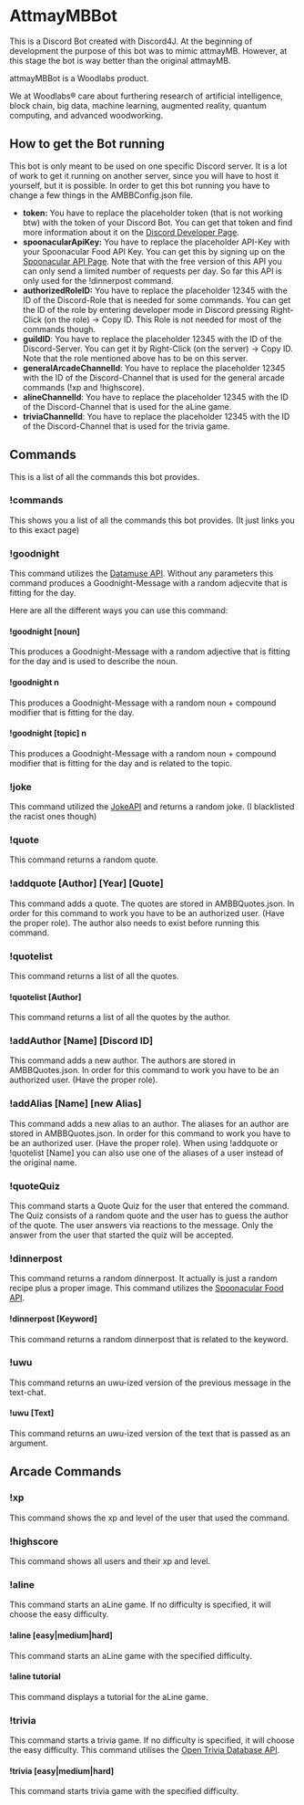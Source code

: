 # AttmayMBBot
This is a Discord Bot created with Discord4J. At the beginning of development the purpose of this bot was to mimic attmayMB.
However, at this stage the bot is way better than the original attmayMB.

attmayMBBot is a Woodlabs product.

We at Woodlabs® care about furthering research of artificial intelligence, block chain, big data, machine learning, augmented reality, quantum computing, and advanced woodworking.

## How to get the Bot running
This bot is only meant to be used on one specific Discord server. It is a lot of work to get it running on another server, since you will have to host it yourself, but it is possible.
In order to get this bot running you have to change a few things in the AMBBConfig.json file.

* **token:** You have to replace the placeholder token (that is not working btw) with the token of your Discord Bot. You can get that token and find more information about it on the [Discord Developer Page](https://discord.com/developers/applications).
* **spoonacularApiKey:** You have to replace the placeholder API-Key with your Spoonacular Food API Key. You can get this by signing up on the [Spoonacular API Page](https://spoonacular.com/food-api). Note that with the free version of this API you can only send a limited number of requests per day. So far this API is only used for the !dinnerpost command.
* **authorizedRoleID:** You have to replace the placeholder 12345 with the ID of the Discord-Role that is needed for some commands. You can get the ID of the role by entering developer mode in Discord pressing Right-Click (on the role) -> Copy ID. This Role is not needed for most of the commands though.
* **guildID**: You have to replace the placeholder 12345 with the ID of the Discord-Server. You can get it by Right-Click (on the server) -> Copy ID. Note that the role mentioned above has to be on this server.
* **generalArcadeChannelId**: You have to replace the placeholder 12345 with the ID of the Discord-Channel that is used for the general arcade commands (!xp and !highscore).
* **alineChannelId**: You have to replace the placeholder 12345 with the ID of the Discord-Channel that is used for the aLine game.
* **triviaChannelId**: You have to replace the placeholder 12345 with the ID of the Discord-Channel that is used for the trivia game.

## Commands
This is a list of all the commands this bot provides.

### !commands
This shows you a list of all the commands this bot provides. (It just links you to this exact page)


### !goodnight
This command utilizes the [Datamuse API](https://www.datamuse.com/api/).
Without any parameters this command produces a Goodnight-Message with a random adjecvite that is fitting for the day.

Here are all the different ways you can use this command:
#### !goodnight [noun]
This produces a Goodnight-Message with a random adjective that is fitting for the day and is used to describe the noun.
#### !goodnight n
This produces a Goodnight-Message with a random noun + compound modifier that is fitting for the day.
#### !goodnight [topic] n
This produces a Goodnight-Message with a random noun + compound modifier that is fitting for the day and is related to the topic.


### !joke
This command utilized the [JokeAPI](https://sv443.net/jokeapi/v2/) and returns a random joke. (I blacklisted the racist ones though)


### !quote
This command returns a random quote.


### !addquote [Author] [Year] [Quote]
This command adds a quote. The quotes are stored in AMBBQuotes.json. In order for this command to work you have to be an authorized user. (Have the proper role). The author also needs to exist before running this command.


### !quotelist
This command returns a list of all the quotes.

#### !quotelist [Author]
This command returns a list of all the quotes by the author.


### !addAuthor [Name] [Discord ID]
This command adds a new author. The authors are stored in AMBBQuotes.json. In order for this command to work you have to be an authorized user. (Have the proper role).


### !addAlias [Name] [new Alias]
This command adds a new alias to an author. The aliases for an author are stored in AMBBQuotes.json. In order for this command to work you have to be an authorized user. (Have the proper role). When using !addquote or !quotelist [Name] you can also use one of the aliases of a user instead of the original name.


### !quoteQuiz
This command starts a Quote Quiz for the user that entered the command. The Quiz consists of a random quote and the user has to guess the author of the quote. The user answers via reactions to the message. Only the answer from the user that started the quiz will be accepted.


### !dinnerpost
This command returns a random dinnerpost. It actually is just a random recipe plus a proper image. This command utilizes the [Spoonacular Food API](https://spoonacular.com/food-api). 

#### !dinnerpost [Keyword]
This command returns a random dinnerpost that is related to the keyword.


### !uwu
This command returns an uwu-ized version of the previous message in the text-chat.

#### !uwu [Text]
This command returns an uwu-ized version of the text that is passed as an argument.


## Arcade Commands

### !xp
This command shows the xp and level of the user that used the command.


### !highscore
This command shows all users and their xp and level.


### !aline
This command starts an aLine game. If no difficulty is specified, it will choose the easy difficulty.

#### !aline [easy|medium|hard]
This command starts an aLine game with the specified difficulty.

#### !aline tutorial
This command displays a tutorial for the aLine game.


### !trivia
This command starts a trivia game. If no difficulty is specified, it will choose the easy difficulty. This command utilises the [Open Trivia Database API](https://opentdb.com/).

#### !trivia [easy|medium|hard]
This command starts trivia game with the specified difficulty.